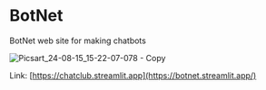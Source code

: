 # BotNet
BotNet web site for making chatbots

![Picsart_24-08-15_15-22-07-078 - Copy](https://github.com/user-attachments/assets/eb6b566a-6f91-49a2-bcd5-5eed7aaba1d7)

Link: [https://chatclub.streamlit.app](https://botnet.streamlit.app/)
